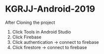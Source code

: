# KGRJJ-Android-2019

After Cloning the project

1) Click Tools in Android Studio
2) Click Firebase
3) Click authentication -> connect to firebase
4) Click firestore -> connect to firebase 

